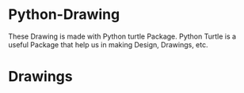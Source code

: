 # Python-Drawing
These Drawing is made with Python turtle Package. Python Turtle is a useful Package that help us in making Design, Drawings, etc.
# Drawings

